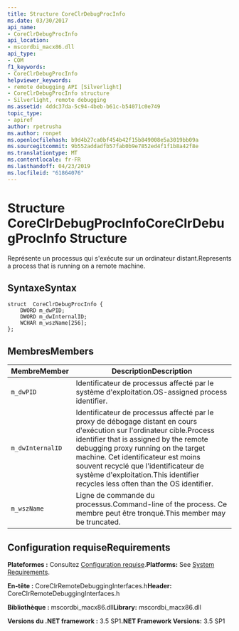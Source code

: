 ```yaml
---
title: Structure CoreClrDebugProcInfo
ms.date: 03/30/2017
api_name:
- CoreClrDebugProcInfo
api_location:
- mscordbi_macx86.dll
api_type:
- COM
f1_keywords:
- CoreClrDebugProcInfo
helpviewer_keywords:
- remote debugging API [Silverlight]
- CoreClrDebugProcInfo structure
- Silverlight, remote debugging
ms.assetid: 4ddc37da-5c94-4beb-b61c-b54071c0e749
topic_type:
- apiref
author: rpetrusha
ms.author: ronpet
ms.openlocfilehash: b9d4b27ca0bf454b42f15b849008e5a3019bb09a
ms.sourcegitcommit: 9b552addadfb57fab0b9e7852ed4f1f1b8a42f8e
ms.translationtype: MT
ms.contentlocale: fr-FR
ms.lasthandoff: 04/23/2019
ms.locfileid: "61864076"
---
```

# <a name="coreclrdebugprocinfo-structure"></a><span data-ttu-id="d469c-102">Structure CoreClrDebugProcInfo</span><span class="sxs-lookup"><span data-stu-id="d469c-102">CoreClrDebugProcInfo Structure</span></span>
<span data-ttu-id="d469c-103">Représente un processus qui s'exécute sur un ordinateur distant.</span><span class="sxs-lookup"><span data-stu-id="d469c-103">Represents a process that is running on a remote machine.</span></span>  
  
## <a name="syntax"></a><span data-ttu-id="d469c-104">Syntaxe</span><span class="sxs-lookup"><span data-stu-id="d469c-104">Syntax</span></span>  
  
```  
struct  CoreClrDebugProcInfo {  
    DWORD m_dwPID;  
    DWORD m_dwInternalID;  
    WCHAR m_wszName[256];  
};  
```  
  
## <a name="members"></a><span data-ttu-id="d469c-105">Membres</span><span class="sxs-lookup"><span data-stu-id="d469c-105">Members</span></span>  
  
|<span data-ttu-id="d469c-106">Membre</span><span class="sxs-lookup"><span data-stu-id="d469c-106">Member</span></span>|<span data-ttu-id="d469c-107">Description</span><span class="sxs-lookup"><span data-stu-id="d469c-107">Description</span></span>|  
|------------|-----------------|  
|`m_dwPID`|<span data-ttu-id="d469c-108">Identificateur de processus affecté par le système d'exploitation.</span><span class="sxs-lookup"><span data-stu-id="d469c-108">OS-assigned process identifier.</span></span>|  
|`m_dwInternalID`|<span data-ttu-id="d469c-109">Identificateur de processus affecté par le proxy de débogage distant en cours d'exécution sur l'ordinateur cible.</span><span class="sxs-lookup"><span data-stu-id="d469c-109">Process identifier that is assigned by the remote debugging proxy running on the target machine.</span></span> <span data-ttu-id="d469c-110">Cet identificateur est moins souvent recyclé que l'identificateur de système d'exploitation.</span><span class="sxs-lookup"><span data-stu-id="d469c-110">This identifier recycles less often than the OS identifier.</span></span>|  
|`m_wszName`|<span data-ttu-id="d469c-111">Ligne de commande du processus.</span><span class="sxs-lookup"><span data-stu-id="d469c-111">Command-line of the process.</span></span> <span data-ttu-id="d469c-112">Ce membre peut être tronqué.</span><span class="sxs-lookup"><span data-stu-id="d469c-112">This member may be truncated.</span></span>|  
  
## <a name="requirements"></a><span data-ttu-id="d469c-113">Configuration requise</span><span class="sxs-lookup"><span data-stu-id="d469c-113">Requirements</span></span>  
 <span data-ttu-id="d469c-114">**Plateformes :** Consultez [Configuration requise](../../../../docs/framework/get-started/system-requirements.md).</span><span class="sxs-lookup"><span data-stu-id="d469c-114">**Platforms:** See [System Requirements](../../../../docs/framework/get-started/system-requirements.md).</span></span>  
  
 <span data-ttu-id="d469c-115">**En-tête :** CoreClrRemoteDebuggingInterfaces.h</span><span class="sxs-lookup"><span data-stu-id="d469c-115">**Header:** CoreClrRemoteDebuggingInterfaces.h</span></span>  
  
 <span data-ttu-id="d469c-116">**Bibliothèque :** mscordbi_macx86.dll</span><span class="sxs-lookup"><span data-stu-id="d469c-116">**Library:** mscordbi_macx86.dll</span></span>  
  
 <span data-ttu-id="d469c-117">**Versions du .NET framework :** 3.5 SP1</span><span class="sxs-lookup"><span data-stu-id="d469c-117">**.NET Framework Versions:** 3.5 SP1</span></span>

